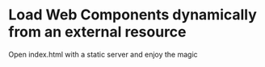 # Load Web Components dynamically from an external resource

Open index.html with a static server and enjoy the magic
